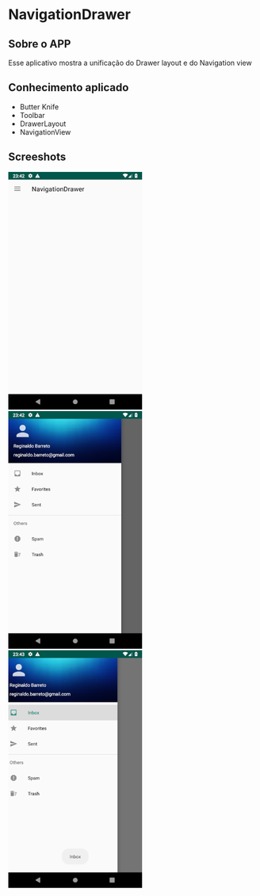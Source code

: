 # NavigationDrawer

## Sobre o APP 
Esse aplicativo mostra a unificação do Drawer layout e do Navigation view
## Conhecimento aplicado
* Butter Knife
* Toolbar
* DrawerLayout
* NavigationView

## Screeshots

![Image 1](https://github.com/reginaldobarreto/NavigationDrawer/blob/master/1.png)
![Image 2](https://github.com/reginaldobarreto/NavigationDrawer/blob/master/2.png)
![Image 3](https://github.com/reginaldobarreto/NavigationDrawer/blob/master/3.png)
